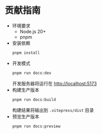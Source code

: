 # 贡献指南
- 环境要求
  - Node.js 20+
  - pnpm
- 安装依赖
  ```bash
  pnpm install
  ```
- 开发模式
  ```bash
  pnpm run docs:dev
  ```
  开发服务器将运行在 [http://localhost:5173](http://localhost:5173)
- 构建生产版本
  ```bash
  pnpm run docs:build
  ```
  构建结果将输出到 `.vitepress/dist` 目录
- 预览生产版本
  ```bash
  pnpm run docs:preview